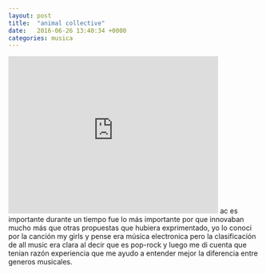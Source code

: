 ```yaml
---
layout: post
title:  "animal collective"
date:   2016-06-26 13:40:34 +0000
categories: musica
---
```

<iframe width="420" height="315" src="https://www.youtube.com/embed/CazApTMOrUA" frameborder="0" allowfullscreen></iframe>
ac es importante durante un tiempo fue lo más importante
por que innovaban mucho más que otras propuestas que hubiera exprimentado, yo lo conoci por la canción my girls y pense era
música electronica pero la clasificación de all music era clara al decir que es pop-rock y luego me di cuenta que tenian razón
experiencia que me ayudo a entender mejor la diferencia entre generos musicales.
